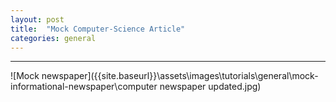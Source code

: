 ```yaml
---
layout: post
title:  "Mock Computer-Science Article"
categories: general
---
```

***

![Mock newspaper]({{site.baseurl}}\assets\images\tutorials\general\mock-informational-newspaper\computer newspaper updated.jpg)